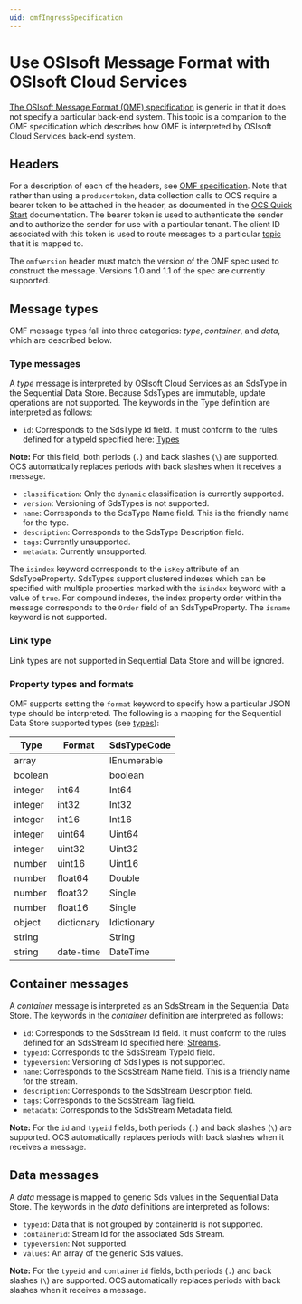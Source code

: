 ```yaml
---
uid: omfIngressSpecification
---
```


# Use OSIsoft Message Format with OSIsoft Cloud Services

[The OSIsoft Message Format (OMF) specification](http://omf-docs.osisoft.com) is generic in that it does not specify a particular back-end system. This topic is a companion to the OMF specification which describes how OMF is interpreted by OSIsoft Cloud Services back-end system. 

## Headers
For a description of each of the headers, see [OMF specification](http://omf-docs.osisoft.com). Note that rather than using a ``producertoken``, data collection calls to OCS require a bearer token to be attached in the header, as documented in the [OCS Quick Start](xref:sdsQuickStart) documentation. The bearer token is used to authenticate the sender and to authorize the sender for use with a particular tenant. The client ID associated with this token is used to route messages to a particular [topic](xref:omfIngressTopics) that it is mapped to.

The ``omfversion`` header must match the version of the OMF spec used to construct the message.
Versions 1.0 and 1.1 of the spec are currently supported. 

## Message types
OMF message types fall into three categories: *type*, *container*, and *data*, which are described below. 

### Type messages
  A *type* message is interpreted by OSIsoft Cloud Services as an SdsType in the Sequential Data Store. 
  Because SdsTypes are immutable, update operations are not supported. The keywords in the 
  Type definition are interpreted as follows:

  + ``id``: Corresponds to the SdsType Id field. It must conform to the rules defined for a 
    typeId specified here: [Types](xref:sdsTypes)

**Note:** For this field, both periods (`.`) and back slashes (`\`) are supported. OCS automatically replaces periods with back slashes when it receives a message.

  + ``classification``: Only the ``dynamic`` classification is currently supported.
  + ``version``: Versioning of SdsTypes is not supported.
  + ``name``: Corresponds to the SdsType Name field. This is the friendly name for the type.
  + ``description``: Corresponds to the SdsType Description field. 
  + ``tags``: Currently unsupported.
  + ``metadata``: Currently unsupported.

  The ``isindex`` keyword corresponds to the ``isKey`` attribute of an SdsTypeProperty. 
  SdsTypes support clustered indexes which can be specified with multiple properties marked 
  with the ``isindex`` keyword with a value of ``true``. For compound indexes, the 
  index property order within the message corresponds to the ``Order`` field of 
  an SdsTypeProperty. The ``isname`` keyword is not supported.

### Link type
  Link types are not supported in Sequential Data Store and will be ignored.

<!--deleting per Chris feedback
### Span type
  Span types are not supported in Sequential Data Store.
-->

### Property types and formats
  OMF supports setting the ``format`` keyword to specify how a particular JSON type should 
  be interpreted. The following is a mapping for the Sequential Data Store supported 
  types (see [types](xref:sdsTypes)):


Type     | Format   | SdsTypeCode
-------- | -------- | -----------
array         |          | IEnumerable
boolean  |          | boolean
integer     | int64    | Int64
integer  | int32    | Int32
integer  | int16    | Int16
integer  | uint64   | Uint64
integer  | uint32   | Uint32
number   | uint16   | Uint16
number   | float64  | Double
number   | float32  | Single
number   | float16  | Single
object   | dictionary | Idictionary
string   |          | String
string   | date-time | DateTime


## Container messages
A *container* message is interpreted as an SdsStream in the Sequential Data Store. The keywords 
in the *container* definition are interpreted as follows:

* ``id``: Corresponds to the SdsStream Id field. It must conform to the rules defined for
    an SdsStream Id specified here: [Streams](xref:sdsStreams#streams).
* ``typeid``: Corresponds to the SdsStream TypeId field.
* ``typeversion``: Versioning of SdsTypes is not supported.
* ``name``: Corresponds to the SdsStream Name field. This is a friendly name for the stream.
* ``description``: Corresponds to the SdsStream Description field.
* ``tags``: Corresponds to the SdsStream Tag field. 
* ``metadata``: Corresponds to the SdsStream Metadata field.        

**Note:** For the `id` and `typeid` fields, both periods (`.`) and back slashes (`\`) are supported. OCS automatically replaces periods with back slashes when it receives a message.

## Data messages
A *data* message is mapped to generic Sds values in the Sequential Data Store. The keywords in the *data* definitions are interpreted as follows:

* ``typeid``: Data that is not grouped by containerId is not supported.
* ``containerid``: Stream Id for the associated Sds Stream.
* ``typeversion``: Not supported.
* ``values``: An array of the generic Sds values.

**Note:** For the `typeid` and `containerid` fields, both periods (`.`) and back slashes (`\`) are supported. OCS automatically replaces periods with back slashes when it receives a message.

